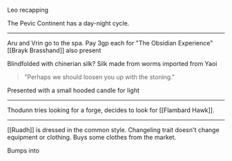 Leo recapping

The Pevic Continent has a day-night cycle.

<hr>

Aru and Vrin go to the spa.
Pay 3gp each for "The Obsidian Experience"
[[Brayk Brasshand]] also present

Blindfolded with chinerian silk?
Silk made from worms imported from Yaoi

>"Perhaps we should loosen you up with the stoning."

Presented with a small hooded candle for light

<hr>

Thodunn tries looking for a forge, decides to look for [[Flambard Hawk]].

<hr>

[[Ruadh]] is dressed in the common style.
	Changeling trait doesn't change equipment or clothing.
Buys some clothes from the market.

Bumps into 
